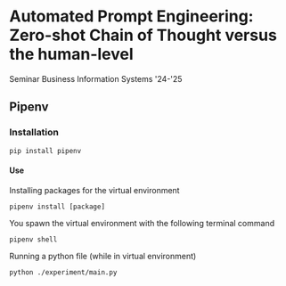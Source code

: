 # Automated Prompt Engineering: Zero-shot Chain of Thought versus the human-level
Seminar Business Information Systems '24-'25

## Pipenv
### Installation
```
pip install pipenv
```

#### Use
Installing packages for the virtual environment
```
pipenv install [package]
```

You spawn the virtual environment with the following terminal command
```
pipenv shell
```
Running a python file (while in virtual environment)
```
python ./experiment/main.py
```